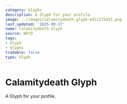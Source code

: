 ```yaml
---
category: Glyphs
description: A Glyph for your profile.
image: ../images/calamitydeath-glyph-e411175d15.png
last_updated: '2025-09-17'
name: Calamitydeath Glyph
source: WFCD
tags:
- Glyph
- Glyphs
tradable: false
type: Glyph
---
```


# Calamitydeath Glyph

A Glyph for your profile.

